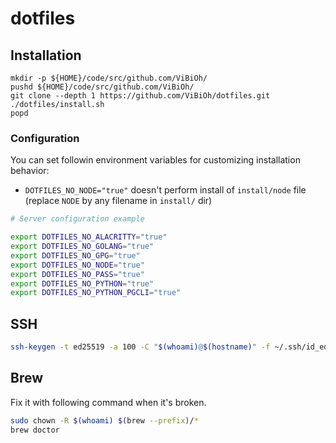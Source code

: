 # dotfiles

## Installation

```
mkdir -p ${HOME}/code/src/github.com/ViBiOh/
pushd ${HOME}/code/src/github.com/ViBiOh/
git clone --depth 1 https://github.com/ViBiOh/dotfiles.git
./dotfiles/install.sh
popd
```

### Configuration

You can set followin environment variables for customizing installation behavior:

* `DOTFILES_NO_NODE="true"` doesn't perform install of `install/node` file (replace `NODE` by any filename in `install/` dir)

```bash
# Server configuration example

export DOTFILES_NO_ALACRITTY="true"
export DOTFILES_NO_GOLANG="true"
export DOTFILES_NO_GPG="true"
export DOTFILES_NO_NODE="true"
export DOTFILES_NO_PASS="true"
export DOTFILES_NO_PYTHON="true"
export DOTFILES_NO_PYTHON_PGCLI="true"
```

## SSH

```bash
ssh-keygen -t ed25519 -a 100 -C "$(whoami)@$(hostname)" -f ~/.ssh/id_ed25519
```

## Brew

Fix it with following command when it's broken.

```bash
sudo chown -R $(whoami) $(brew --prefix)/*
brew doctor
```
